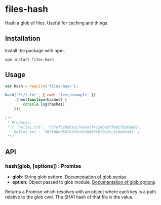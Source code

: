 # files-hash

Hash a glob of files. Useful for caching and things.

## Installation

Install the package with npm.

```
npm install files-hash
```

## Usage

```javascript
var hash = require('files-hash');

hash('**/*.txt', { cwd: 'test/example' })
    .then(function(hashes) {
        console.log(hashes);
    });

/**
 * Produces:
 * { 'hello1.txt': '75fdf620d8a1c7e6ea7f4c24ba5ff991fbb82e86',
   'hello2.txt': '38ffd0b05376325c933e89ff8f0c2ccf1de05a01' }
 **/
```

## API

### hash(glob, [options]) : Promise

* **glob**: String glob pattern. [Documentation of glob syntax](https://www.npmjs.com/package/glob#glob-primer).
* **option**: Object passed to glob module. [Documentation of glob options](https://www.npmjs.com/package/glob#options).

Returns a Promise which resolves with an object where each key is a path relative to the glob cwd. The SHA1 hash of that file is the value.
